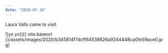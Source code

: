 ```yaml
---
date: "2020-07-10"
---
```


Laura Valls came to visit.

![yo yo]({{ site.baseurl }}/assets/images/2020/b345814f7dcff64538826a9244448ca0fe59ace0.jpg)
